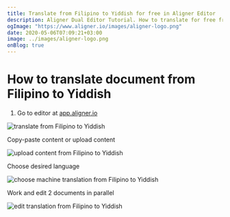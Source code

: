 ```yaml
---
title: Translate from Filipino to Yiddish for free in Aligner Editor
description: Aligner Dual Editor Tutorial. How to translate for free from Filipino to Yiddish. Aligner is multilingual document management platform. 
ogImage: "https://www.aligner.io/images/aligner-logo.png"
date: 2020-05-06T07:09:21+03:00
image: ../images/aligner-logo.png
onBlog: true
---
```


# How to translate document from Filipino to Yiddish

1. Go to editor at [app.aligner.io](https://app.aligner.io "Aligner App web page")

![translate from Filipino to Yiddish](../aligner-blank-editor.png "translate from Filipino to Yiddish")

Copy-paste content or upload content

![upload content from Filipino to Yiddish](../aligner-uploaded-document.png "upload content from Filipino to Yiddish")

Choose desired language

![choose machine translation from Filipino to Yiddish](../aligner-language-dropdown.png "choose machine translation from Filipino to Yiddish")

Work and edit 2 documents in parallel

![edit translation from Filipino to Yiddish](../aligner-double-sitded-editor.png "edit translation from Filipino to Yiddish")

